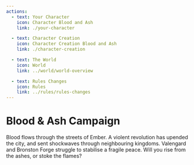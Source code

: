 ```yaml
---
actions:
  - text: Your Character
    icon: Character Blood and Ash
    link: ./your-character

  - text: Character Creation
    icon: Character Creation Blood and Ash
    link: ./character-creation

  - text: The World
    icon: World
    link: ../world/world-overview

  - text: Rules Changes
    icon: Rules
    link: ../rules/rules-changes
---
```


# Blood & Ash Campaign

Blood flows through the streets of Ember. A violent revolution has upended the city, and sent shockwaves through neighbouring kingdoms. Valengard and Bronston Forge struggle to stabilise a fragile peace. Will you rise from the ashes, or stoke the flames?

<CampaignLinks :actions="$page.frontmatter.actions" />